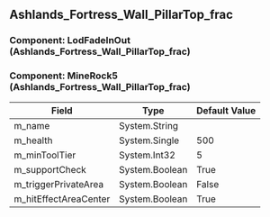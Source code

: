 ## Ashlands_Fortress_Wall_PillarTop_frac

### Component: LodFadeInOut (Ashlands_Fortress_Wall_PillarTop_frac)

### Component: MineRock5 (Ashlands_Fortress_Wall_PillarTop_frac)

|Field|Type|Default Value|
|-----|----|-------------|
|m_name|System.String||
|m_health|System.Single|500|
|m_minToolTier|System.Int32|5|
|m_supportCheck|System.Boolean|True|
|m_triggerPrivateArea|System.Boolean|False|
|m_hitEffectAreaCenter|System.Boolean|True|


